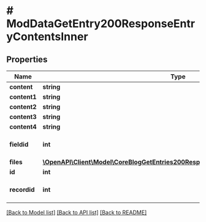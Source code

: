 # # ModDataGetEntry200ResponseEntryContentsInner

## Properties

Name | Type | Description | Notes
------------ | ------------- | ------------- | -------------
**content** | **string** | Contents. | [optional]
**content1** | **string** | Contents. | [optional]
**content2** | **string** | Contents. | [optional]
**content3** | **string** | Contents. | [optional]
**content4** | **string** | Contents. | [optional]
**fieldid** | **int** | The field type of the content. | [optional] [default to 0]
**files** | [**\OpenAPI\Client\Model\CoreBlogGetEntries200ResponseEntriesInnerSummaryfilesInner[]**](CoreBlogGetEntries200ResponseEntriesInnerSummaryfilesInner.md) |  | [optional]
**id** | **int** | Content id. | [optional]
**recordid** | **int** | The record this content belongs to. | [optional] [default to 0]

[[Back to Model list]](../../README.md#models) [[Back to API list]](../../README.md#endpoints) [[Back to README]](../../README.md)
